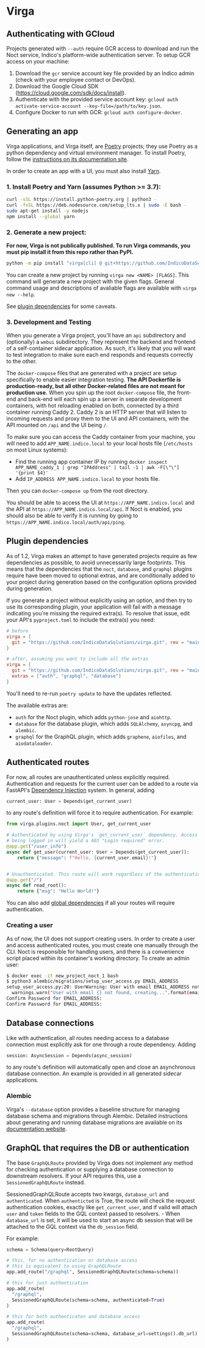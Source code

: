 # Virga


## Authenticating with GCloud

Projects generated with `--auth` require GCR access to download and run the Noct service, Indico's platform-wide authentication server. To setup GCR access on your machine:

1. Download the `gcr` service account key file provided by an Indico admin (check with your employee contact or DevOps).
2. Download the Google Cloud SDK (<https://cloud.google.com/sdk/docs/install>).
3. Authenticate with the provided service account key: `gcloud auth activate-service-account --key-file=/path/to/key.json`.
4. Configure Docker to run with GCR: `gcloud auth configure-docker`.

## Generating an app

Virga applications, and Virga itself, are [Poetry](https://python-poetry.org/) projects; they use Poetry as a python dependency and virtual environment manager. To install Poetry, follow the [instructions on its documentation site](https://python-poetry.org/docs/).

In order to create an app with a UI, you must also install [Yarn](https://yarnpkg.com/getting-started/install).

### 1. Install Poetry and Yarn (assumes Python >= 3.7):

  ```sh
  curl -sSL https://install.python-poetry.org | python3 -
  curl -fsSL https://deb.nodesource.com/setup_lts.x | sudo -E bash -
  sudo apt-get install -y nodejs
  npm install --global yarn
  ```

### 2. Generate a new project:

  **For now, Virga is not publically published. To run Virga commands, you must pip install it from this repo rather than PyPI.**

  ```sh
  python -m pip install "virga[cli] @ git+https://github.com/IndicoDataSolutions/virga.git"
  ```

  You can create a new project by running `virga new <NAME> [FLAGS]`. This command will generate a new project with the given flags. General command usage and descriptions of avaliable flags are available with `virga new --help`.
  
  See [plugin dependencies](#Plugin-dependencies) for some caveats.

### 3. Development and Testing

When you generate a Virga project, you'll have an `api` subdirectory and (optionally) a `webui` subdirectory. They represent the backend and frontend of a self-container sidecar application. As such, it's likely that you will want to test integration to make sure each end responds and requests correctly to the other.

The `docker-compose` files that are generated with a project are setup specifically to enable easier integration testing. **The API Dockerfile is production-ready, but all other Docker-related files are not meant for production use.** When you spin up the root `docker-compose` file, the front-end and back-end will each spin up a server in separate development containers, with hot reloading enabled on both, connected by a third container running Caddy 2. Caddy 2 is an HTTP server that will listen to incoming requests and proxy them to the UI and API containers, with the API mounted on `/api` and the UI being `/`.

To make sure you can access the Caddy container from your machine, you will need to add `APP_NAME.indico.local` to your local hosts file (`/etc/hosts` on most Linux systems):

  - Find the running app container IP by running `docker inspect APP_NAME_caddy_1 | grep "IPAddress" | tail -1 | awk -F[\"\"] '{print $4}'`
  - Add `IP_ADDRESS APP_NAME.indico.local` to your hosts file.

Then you can `docker-compose up` from the root directory.

You should be able to access the UI at `https://APP_NAME.indico.local` and the API at `https://APP_NAME.indico.local/api`. If Noct is enabled, you should also be able to verify it is running by going to `https://APP_NAME.indico.local/auth/api/ping`.

## Plugin dependencies

As of 1.2, Virga makes an attempt to have generated projects require as few dependencies as possible, to avoid unnecessarily large footprints. This means that the dependencies that the `noct`, `database`, and `graphql` plugins require have been moved to optional extras, and are conditionally added to your project during generation based on the configuration options provided during generation.

If you generate a project without explicitly using an option, and then try to use its corresponding plugin, your application will fail with a message indicating you're missing the required extra(s). To resolve that issue, edit your API's `pyproject.toml` to include the extra(s) you need:

```toml
# before
virga = {
  git = "https://github.com/IndicoDataSolutions/virga.git", rev = "main"
}

# after, assuming you want to include all the extras
virga = {
  git = "https://github.com/IndicoDataSolutions/virga.git", rev = "main",
  extras = ["auth", "graphql", "database"]
}
```

You'll need to re-run `poetry update` to have the updates reflected.

The available extras are:

- `auth` for the Noct plugin, which adds `python-jose` and `aiohttp`.
- `database` for the database plugin, which adds `SQLAlchemy`, `asyncpg`, and `alembic`.
- `graphql` for the GraphQL plugin, which adds `graphene`, `aiofiles`, and `aiodataloader`.


## Authenticated routes

For now, all routes are unauthenticated unless explicitly required. Authentication and requests for the current user can be added to a route via FastAPI's [Dependency Injection](https://fastapi.tiangolo.com/tutorial/dependencies/?h=depends) system. In general, adding

```python
current_user: User = Depends(get_current_user)
```

to any route's definition will force it to require authentication. For example:

```python
from virga.plugins.noct import User, get_current_user

# Authenticated by using Virga's `get_current_user` dependency. Access to `/user_info` without
# being logged in will yield a 403 "Login required" error.
@app.get("/user_info")
async def get_user(current_user: User = Depends(get_current_user)):
    return {"message": f"Hello, {current_user.email}!"}


# Unauthenticated. This route will work regardless of the authentication state of the app.
@app.get("/")
async def read_root():
    return {"msg": "Hello World!"}
```

You can also add [global dependencies](https://fastapi.tiangolo.com/tutorial/dependencies/global-dependencies/) if all your routes will require authentication.

### Creating a user

As of now, the UI does not support creating users. In order to create a user and access authenticated routes, you must create one manually through the CLI. Noct is responsible for handling users, and there is a convenience script placed within its container's working directory. To create an admin user:

```sh
$ docker exec -it new_project_noct_1 bash
$ python3 alembic/migrations/setup_user_access.py EMAIL_ADDRESS
setup_user_access.py:20: UserWarning: User with email EMAIL_ADDRESS not found, creating...
  warnings.warn("User with email {} not found, creating...".format(email))
Confirm Password for EMAIL_ADDRESS: 
Confirm Password for EMAIL_ADDRESS: 
```

## Database connections

Like with authentication, all routes needing access to a database connection must explicitly ask for one through a route dependency. Adding

```python
session: AsyncSession = Depends(async_session)
```

to any route's definition will automatically open and close an asynchronous database connection. An example is provided in all generated sidecar applications.

### Alembic

Virga's `--database` option provides a baseline structure for managing database schema and migrations through Alembic. Detailed instructions about generating and running database migrations are available on its [documentation website](https://alembic.sqlalchemy.org/en/latest/tutorial.html#create-a-migration-script).

## GraphQL that requires the DB or authentication

The base `GraphQLRoute` provided by Virga does not implement any method for checking authentication or supplying a database connection to downstream resolvers. If your API requires this, use a `SessionedGraphQLRoute` instead.

SessionedGraphQLRoute accepts two kwargs, `database_url` and `authenticated`. When `authenticted` is True, the route will check the request authentication cookies, exactly like `get_current_user`, and if valid will attach `user` and `token` fields to the GQL context passed to resolvers. - When `database_url` is set, it will be used to start an async db session that will be attached to the GQL context via the `db_session` field.

For example:

```python
schema = Schema(query=RootQuery)

# this, for no authentication or database access
# this is equivalent to using GraphQLRoute
app.add_route("/graphql", SessionedGraphQLRoute(schema=schema))

# this for just authentication
app.add_route(
  "/graphql",
  SessionedGraphQLRoute(schema=schema, authenticated=True)
)

# this for both authenticaton and database access
app.add_route(
  "/graphql",
  SessionedGraphQLRoute(schema=schema, database_url=settings().db_url)
)
```
